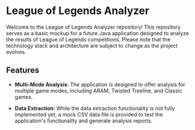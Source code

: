 # League of Legends Analyzer

Welcome to the League of Legends Analyzer repository! This repository serves as a basic mockup for a future Java application designed to analyze the results of League of Legends competitions. Please note that the technology stack and architecture are subject to change as the project evolves.

## Features

- **Multi-Mode Analysis**: The application is designed to offer analysis for multiple game modes, including ARAM, Twisted Treeline, and Classic games.

- **Data Extraction**: While the data extraction functionality is not fully implemented yet, a mock CSV data file is provided to test the application's functionality and generate analysis reports.
